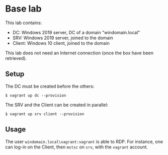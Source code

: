 Base lab
=

This lab contains:
* DC: Windows 2019 server, DC of a domain "windomain.local"
* SRV: Windows 2019 server, joined to the domain
* Client: Windows 10 client, joined to the domain

This lab does not need an Internet connection (once the box have been retrieved).

Setup
-

The DC must be created before the others:
```
$ vagrant up dc --provision
```

The SRV and the Client can be created in parallel:
```
$ vagrant up srv client --provision
```

Usage
-

The user `windomain.local\vagrant:vagrant` is able to RDP.
For instance, one can log-in on the Client, then `mstsc` on `srv`, with the `vagrant` account.
